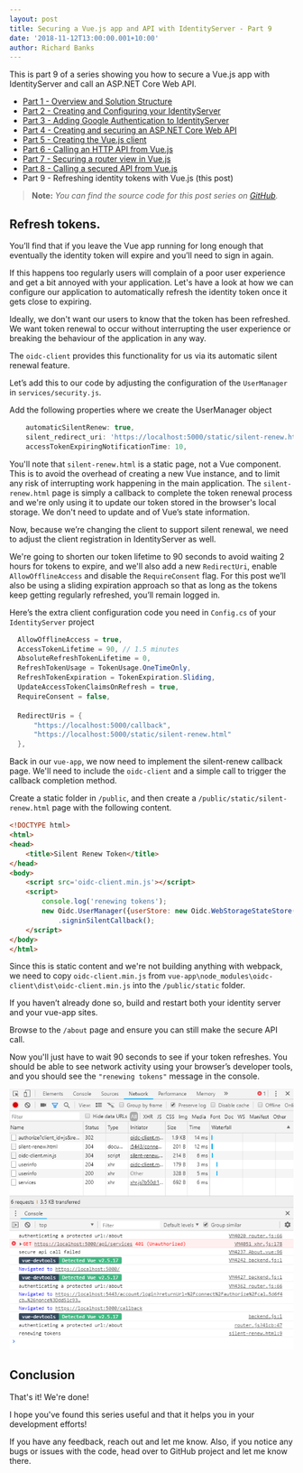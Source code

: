 ```yaml
---
layout: post
title: Securing a Vue.js app and API with IdentityServer - Part 9
date: '2018-11-12T13:00:00.001+10:00'
author: Richard Banks
---
```

This is part 9 of a series showing you how to secure a Vue.js app with IdentityServer and call an ASP.NET Core Web API.

  * [Part 1 - Overview and Solution Structure](/2018/11/securing-vue-with-identityserver-part1.html) 
  * [Part 2 - Creating and Configuring your IdentityServer](/2018/11/securing-vue-with-identityserver-part2.html)
  * [Part 3 - Adding Google Authentication to IdentityServer](/2018/11/securing-vue-with-identityserver-part3.html)
  * [Part 4 - Creating and securing an ASP.NET Core Web API](/2018/11/securing-vue-with-identityserver-part4.html) 
  * [Part 5 - Creating the Vue.js client](/2018/11/securing-vue-with-identityserver-part5.html)
  * [Part 6 - Calling an HTTP API from Vue.js](/2018/11/securing-vue-with-identityserver-part6.html)
  * [Part 7 - Securing a router view in Vue.js](/2018/11/securing-vue-with-identityserver-part7.html)
  * [Part 8 - Calling a secured API from Vue.js](/2018/11/securing-vue-with-identityserver-part8.html)
  * Part 9 - Refreshing identity tokens with Vue.js (this post)

> __Note:__ _You can find the source code for this post series on [GitHub](https://github.com/rbanks54/vue-and-identityserver)._

## Refresh tokens.

You’ll find that if you leave the Vue app running for long enough that eventually the identity token will expire and you’ll need to sign in again.

If this happens too regularly users will complain of a poor user experience and get a bit annoyed with your application. Let's have a look at how we can configure our application to automatically refresh the identity token once it gets close to expiring.

Ideally, we don't want our users to know that the token has been refreshed. We want  token renewal to occur without interrupting the user experience or breaking the behaviour of the application in any way.

The `oidc-client` provides this functionality for us via its automatic silent renewal feature.

Let’s add this to our code by adjusting the configuration of the `UserManager` in `services/security.js`.

Add the following properties where we create the UserManager object

```js
    automaticSilentRenew: true,
    silent_redirect_uri: 'https://localhost:5000/static/silent-renew.html',
    accessTokenExpiringNotificationTime: 10,
```

You'll note that `silent-renew.html` is a static page, not a Vue component. This is to avoid the overhead of creating a new Vue instance, and to limit any risk of interrupting work happening in the main application. The `silent-renew.html` page is simply a callback to complete the token renewal process and we're only using it to update our token stored in the browser's local storage. We don't need to update and of Vue’s state information.

Now, because we’re changing the client to support silent renewal, we need to adjust the client registration in IdentityServer as well.

We're going to shorten our token lifetime to 90 seconds to avoid waiting 2 hours for tokens to expire, and we'll also add a new `RedirectUri`, enable `AllowOfflineAccess` and disable the `RequireConsent` flag. For this post we’ll also be using a sliding expiration approach so that as long as the tokens keep getting regularly refreshed, you’ll remain logged in.

Here’s the extra client configuration code you need in `Config.cs` of your `IdentityServer` project

```cs
  AllowOfflineAccess = true,
  AccessTokenLifetime = 90, // 1.5 minutes
  AbsoluteRefreshTokenLifetime = 0,
  RefreshTokenUsage = TokenUsage.OneTimeOnly,
  RefreshTokenExpiration = TokenExpiration.Sliding,
  UpdateAccessTokenClaimsOnRefresh = true,
  RequireConsent = false,

  RedirectUris = {
      "https://localhost:5000/callback",
      "https://localhost:5000/static/silent-renew.html"
  },
```

Back in our `vue-app`, we now need to implement the silent-renew callback page. We'll need to include the `oidc-client` and a simple call to trigger the callback completion method.

Create a static folder in `/public`, and then create a `/public/static/silent-renew.html` page with the following content.

```html
<!DOCTYPE html>
<html>
<head>
    <title>Silent Renew Token</title>
</head>
<body>
    <script src='oidc-client.min.js'></script>
    <script>      
        console.log('renewing tokens');
        new Oidc.UserManager({userStore: new Oidc.WebStorageStateStore({ store: window.localStorage })})
            .signinSilentCallback();
    </script>
</body>
</html>
```

Since this is static content and we're not building anything with webpack, we need to copy `oidc-client.min.js` from `vue-app\node_modules\oidc-client\dist\oidc-client.min.js` into the `/public/static` folder.

If you haven’t already done so, build and restart both your identity server and your vue-app sites.

Browse to the `/about` page and ensure you can still make the secure API call.

Now you'll just have to wait 90 seconds to see if your token refreshes. You should be able to see network activity using your browser’s developer tools, and you should see the `"renewing tokens"` message in the console.
 
![token renewal](/assets/images/2018-11/token_renewal.png)

## Conclusion

That's it! We're done!

I hope you've found this series useful and that it helps you in your development efforts!

If you have any feedback, reach out and let me know. Also, if you notice any bugs or issues with the code, head over to GitHub project and let me know there.